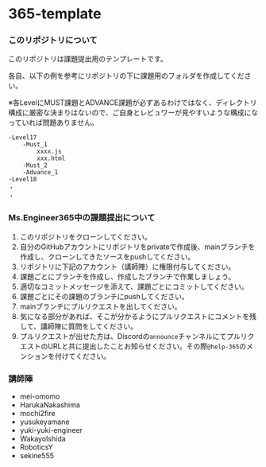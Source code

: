 # 365-template

### このリポジトリについて

このリポジトリは課題提出用のテンプレートです。

各自、以下の例を参考にリポジトリの下に課題用のフォルダを作成してください。

※各LevelにMUST課題とADVANCE課題が必ずあるわけではなく、ディレクトリ構成に厳密な決まりはないので、ご自身とレビュワーが見やすいような構成になっていれば問題ありません。

```
-Level17
    -Must_1
        xxxx.js
        xxx.html
    -Must_2
    -Advance_1
-Level18
・
・
```

### Ms.Engineer365中の課題提出について

1. このリポジトリをクローンしてください。
1. 自分のGitHubアカウントにリポジトリをprivateで作成後、mainブランチを作成し、クローンしてきたソースをpushしてください。
1. リポジトリに下記のアカウント（講師陣）に権限付与してください。
1. 課題ごとにブランチを作成し、作成したブランチで作業しましょう。
1. 適切なコミットメッセージを添えて、課題ごとにコミットしてください。
1. 課題ごとにその課題のブランチにpushしてください。
1. mainブランチにプルリクエストを出してください。
1. 気になる部分があれば、そこが分かるようにプルリクエストにコメントを残して、講師陣に質問をしてください。
1. プルリクエストが出せた方は、Discordの`announce`チャンネルにてプルリクエストのURLと共に提出したことお知らせください。その際`@help-365`のメンションを付けてください。


### 講師陣

- mei-omomo
- HarukaNakashima
- mochi2fire
- yusukeyamane
- yuki-yuki-engineer
- WakayoIshida
- RoboticsY
- sekine555
